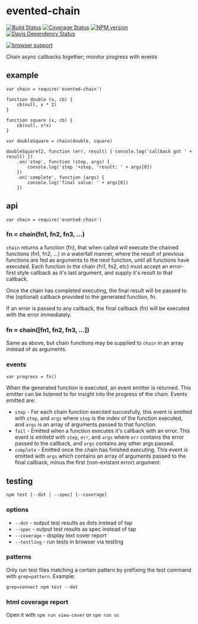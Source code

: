 # evented-chain

[![Build Status](https://travis-ci.org/jasonpincin/evented-chain.svg?branch=master)](https://travis-ci.org/jasonpincin/evented-chain)
[![Coverage Status](https://coveralls.io/repos/jasonpincin/evented-chain/badge.png?branch=master)](https://coveralls.io/r/jasonpincin/evented-chain?branch=master)
[![NPM version](https://badge.fury.io/js/evented-chain.png)](http://badge.fury.io/js/evented-chain)
[![Davis Dependency Status](https://david-dm.org/jasonpincin/evented-chain.png)](https://david-dm.org/jasonpincin/evented-chain)

[![browser support](http://ci.testling.com/jasonpincin/evented-chain.png)](http://ci.testling.com/jasonpincin/evented-chain)

Chain async callbacks together; monitor progress with events

## example

```
var chain = require('evented-chain')

function double (x, cb) {
    cb(null, x * 2)
}

function square (x, cb) {
    cb(null, x*x)
}

var doubleSquare = chain(double, square)

doubleSquare(2, function (err, result) { console.log('callback got ' + result) })
    .on('step', function (step, args) {
        console.log('step '+step, 'result: ' + args[0])
    })
    .on('complete', function (args) {
        console.log('final value: ' + args[0])
    })
```

## api

```
var chain = require('evented-chain')
```

### fn = chain(fn1, fn2, fn3, ...)

`chain` returns a function (fn), that when called will execute the chained functions (fn1, fn2, ...) in a waterfall 
manner, where the result of previous functions are fed as arguments to the next function, until all functions have 
executed. Each function in the chain (fn1, fn2, etc) must accept an error-first style callback as it's last argument, and 
supply it's result to that callback. 

Once the chain has completed executing, the final result will be passed to the (optional) callback provided to the 
generated function, fn. 

If an error is passed to any callback, the final callback (fn) will be executed with the error immediately.

### fn = chain([fn1, fn2, fn3, ...])

Same as above, but chain functions may be supplied to `chain` in an array instead of as arguments.

### events

```
var progress = fn()
```

When the generated function is executed, an event emitter is returned. This emitter can be listened to for insight into 
the progress of the chain. Events emitted are:

* `step` - For each chain function execited succesfully, this event is emitted with `step`, and `args` where `step` is the 
index of the function executed, and `args` is an array of arguments passed to that function.
* `fail` - Emitted when a function executes it's callback with an error. This event is emitetd with `step`, `err`, and `args` 
where `err` contains the error passed to the callback, and `args` contains any other args passed.
* `complete` - Emitted once the chain has finished executing. This event is emitted with `args` which contains an array 
of arguments passed to the final callback, minus the first (non-existant error) argument.

## testing

`npm test [--dot | --spec] [--coverage]`

### options

* `--dot` - output test results as dots instead of tap
* `--spec` - output test results as spec instead of tap
* `--coverage` - display text cover report
* `--testling` - run tests in browser via testling 
  

### patterns

Only run test files matching a certain pattern by prefixing the 
test command with `grep=pattern`. Example:

```
grep=connect npm test --dot
```

### html coverage report

Open it with `npm run view-cover` or `npm run vc`
